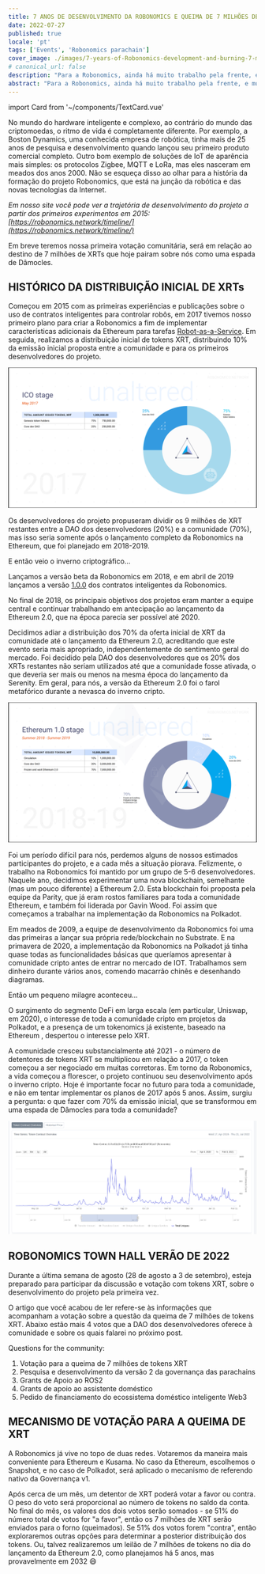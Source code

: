 ```yaml
---
title: 7 ANOS DE DESENVOLVIMENTO DA ROBONOMICS E QUEIMA DE 7 MILHÕES DE XRTs
date: 2022-07-27
published: true
locale: 'pt'
tags: ['Events', 'Robonomics parachain']
cover_image: ./images/7-years-of-Robonomics-development-and-burning-7-million-XRT/7-years-of-Robonomics-development-and-burning-7-million-XRT.jpg
# canonical_url: false
description: "Para a Robonomics, ainda há muito trabalho pela frente, e muitas coisas irão acontecer pela primeira vez."
abstract: "Para a Robonomics, ainda há muito trabalho pela frente, e muitas coisas irão acontecer pela primeira vez."
---
```

import Card from '~/components/TextCard.vue'

No mundo do hardware inteligente e complexo, ao contrário do mundo das criptomoedas, o ritmo de vida é completamente diferente. Por exemplo, a Boston Dynamics, uma conhecida empresa de robótica, tinha mais de 25 anos de pesquisa e desenvolvimento quando lançou seu primeiro produto comercial completo. Outro bom exemplo de soluções de IoT de aparência mais simples: os protocolos Zigbee, MQTT e LoRa, mas eles nasceram em meados dos anos 2000. Não se esqueça disso ao olhar para a história da formação do projeto Robonomics, que está na junção da robótica e das novas tecnologias da Internet.

*Em nosso site você pode ver a trajetória de desenvolvimento do projeto a partir dos primeiros experimentos em 2015: [https://robonomics.network/timeline/](https://robonomics.network/timeline/)*

Em breve teremos nossa primeira votação comunitária, será em relação ao destino de 7 milhões de XRTs que hoje pairam sobre nós como uma espada de Dâmocles.

## HISTÓRICO DA DISTRIBUIÇÃO INICIAL DE XRTs

Começou em 2015 com as primeiras experiências e publicações sobre o uso de contratos inteligentes para controlar robôs, em 2017 tivemos nosso primeiro plano para criar a Robonomics a fim de implementar características adicionais da Ethereum para tarefas [Robot-as-a-Service](https://en.wikipedia.org/wiki/Robot_as_a_service). Em seguida, realizamos a distribuição inicial de tokens XRT, distribuindo 10% da emissão inicial proposta entre a comunidade e para os primeiros desenvolvedores do projeto.

![ICO Stage](./images/7-years-of-Robonomics-development-and-burning-7-million-XRT/7-years-img-1.png)

Os desenvolvedores do projeto propuseram dividir os 9 milhões de XRT restantes entre a DAO dos desenvolvedores (20%) e a comunidade (70%), mas isso seria somente após o lançamento completo da Robonomics na Ethereum, que foi planejado em 2018-2019.

E então veio o inverno criptográfico...

Lançamos a versão beta da Robonomics em 2018, e em abril de 2019 lançamos a versão [1.0.0](https://github.com/airalab/robonomics_contracts/releases/tag/v1.0) dos contratos inteligentes da Robonomics.

No final de 2018, os principais objetivos dos projetos eram manter a equipe central e continuar trabalhando em antecipação ao lançamento da Ethereum 2.0, que na época parecia ser possível até 2020.

Decidimos adiar a distribuição dos 70% da oferta inicial de XRT da comunidade até o lançamento da Ethereum 2.0, acreditando que este evento seria mais apropriado, independentemente do sentimento geral do mercado. Foi decidido pela DAO dos desenvolvedores que os 20% dos XRTs restantes não seriam utilizados até que a comunidade fosse ativada, o que deveria ser mais ou menos na mesma época do lançamento da Serenity. Em geral, para nós, a versão da Ethereum 2.0 foi o farol metafórico durante a nevasca do inverno cripto.

![Ethereum 1.0 Stage](./images/7-years-of-Robonomics-development-and-burning-7-million-XRT/7-years-img-2.png)

Foi um período difícil para nós, perdemos alguns de nossos estimados participantes do projeto, e a cada mês a situação piorava. Felizmente, o trabalho na Robonomics  foi mantido por um grupo de 5-6 desenvolvedores. Naquele ano, decidimos experimentar uma nova blockchain, semelhante (mas um pouco diferente) a Ethereum 2.0. Esta blockchain foi proposta pela equipe da Parity, que já eram rostos familiares para toda a comunidade Ethereum, e também foi liderada por Gavin Wood. Foi assim que começamos a trabalhar na implementação da Robonomics na Polkadot.

Em meados de 2009, a equipe de desenvolvimento da Robonomics foi uma das primeiras a lançar sua própria rede/blockchain no Substrate. E na primavera de 2020, a implementação da Robonomics na Polkadot já tinha quase todas as funcionalidades básicas que queríamos apresentar à comunidade cripto antes de entrar no mercado de IOT. Trabalhamos sem dinheiro durante vários anos, comendo macarrão chinês e desenhando diagramas.

Então um pequeno milagre aconteceu...

O surgimento do segmento DeFi em larga escala (em particular, Uniswap, em 2020), o interesse de toda a comunidade cripto em projetos da Polkadot, e a presença de um tokenomics já existente, baseado na Ethereum , despertou o interesse pelo XRT.

A comunidade cresceu substancialmente até 2021 - o número de detentores de tokens XRT se multiplicou em relação a 2017, o token começou a ser negociado em muitas corretoras. Em torno da Robonomics, a vida começou a florescer, o projeto continuou seu desenvolvimento após o inverno cripto. Hoje é importante focar no futuro para toda a comunidade, e não em tentar implementar os planos de 2017 após 5 anos. Assim, surgiu a pergunta: o que fazer com 70% da emissão inicial, que se transformou em uma espada de Dâmocles para toda a comunidade?

![Token contract overview](./images/7-years-of-Robonomics-development-and-burning-7-million-XRT/7-years-img-3.png)

## ROBONOMICS TOWN HALL VERÃO DE 2022

Durante a última semana de agosto (28 de agosto a 3 de setembro), esteja preparado para participar da discussão e votação com tokens XRT, sobre o desenvolvimento do projeto pela primeira vez.

O artigo que você acabou de ler refere-se às informações que acompanham a votação sobre a questão da queima de 7 milhões de tokens XRT. Abaixo estão mais 4 votos que a DAO dos desenvolvedores oferece à comunidade e sobre os quais falarei no próximo post.

Questions for the community:

1. Votação para a queima de 7 milhões de tokens XRT
2. Pesquisa e desenvolvimento da versão 2 da governança das parachains
3. Grants de Apoio ao ROS2
4. Grants de apoio ao assistente doméstico
5. Pedido de financiamento do ecossistema doméstico inteligente Web3

## MECANISMO DE VOTAÇÃO PARA A QUEIMA DE XRT

A Robonomics já vive no topo de duas redes. Votaremos da maneira mais conveniente para Ethereum e Kusama. No caso da Ethereum, escolhemos o Snapshot, e no caso de Polkadot, será aplicado o mecanismo de referendo nativo da Governança v1.

Após cerca de um mês, um detentor de XRT poderá votar a favor ou contra. O peso do voto será proporcional ao número de tokens no saldo da conta. No final do mês, os valores dos dois votos serão somados - se 51% do número total de votos for "a favor", então os 7 milhões de XRT serão enviados para o forno (queimados). Se 51% dos votos forem "contra", então exploraremos outras opções para determinar a posterior distribuição dos tokens. Ou, talvez realizaremos um leilão de 7 milhões de tokens no dia do lançamento da Ethereum 2.0, como planejamos há 5 anos, mas provavelmente em 2032 😄